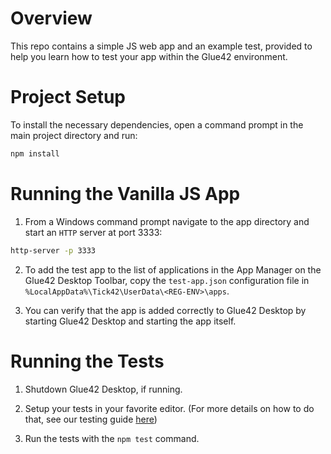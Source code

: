 # Overview

This repo contains a simple JS web app and an example test, provided to help you learn how to test your app within the Glue42 environment.

# Project Setup

To install the necessary dependencies, open a command prompt in the main project directory and run:

```cmd
npm install
```

# Running the Vanilla JS App

1. From a Windows command prompt navigate to the app directory and start an `HTTP` server at port 3333:

```cmd
http-server -p 3333
```

2. To add the test app to the list of applications in the App Manager on the Glue42 Desktop Toolbar, copy the `test-app.json` configuration file in `%LocalAppData%\Tick42\UserData\<REG-ENV>\apps`.

3. You can verify that the app is added correctly to Glue42 Desktop by starting Glue42 Desktop and starting the app itself.

# Running the Tests

1. Shutdown Glue42 Desktop, if running.

2. Setup your tests in your favorite editor. (For more details on how to do that, see our testing guide [here](https://staging-docs.glue42.com/branches/feature/G4E-1040-docs-new-structure/g4e/developers/testing-your-app/mocha-and-spectron/index.html))

3. Run the tests with the `npm test` command.
